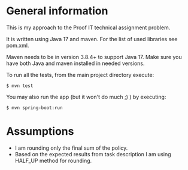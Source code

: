 # General information
This is my approach to the Proof IT technical assignment problem.

It is written using Java 17 and maven. 
For the list of used libraries see pom.xml.

Maven needs to be in version 3.8.4+ to support Java 17.
Make sure you have both Java and maven installed in needed versions.

To run all the tests, from the main project directory execute:

    $ mvn test

You may also run the app (but it won't do much ;) ) by executing:

    $ mvn spring-boot:run

# Assumptions
 - I am rounding only the final sum of the policy.
 - Based on the expected results from task description I am using HALF_UP method for rounding.
